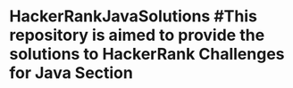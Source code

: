 # HackerRankJavaSolutions #This repository is aimed to provide the solutions to HackerRank Challenges for Java Section
